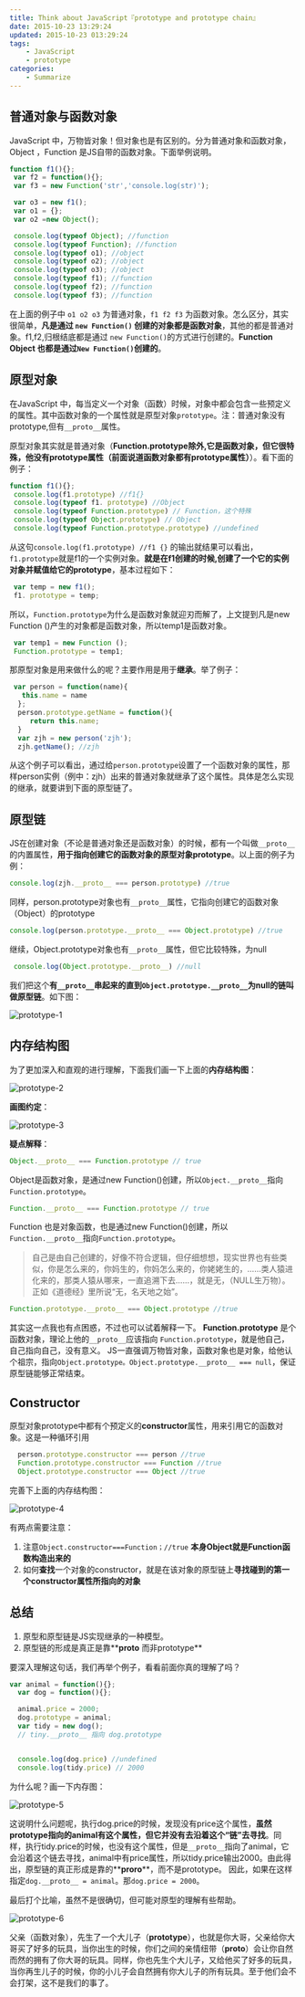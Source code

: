 ```yaml
---
title: Think about JavaScript『prototype and prototype chain』
date: 2015-10-23 13:29:24
updated: 2015-10-23 013:29:24
tags:
	- JavaScript
	- prototype
categories:
	- Summarize
---
```

## 普通对象与函数对象

JavaScript 中，万物皆对象！但对象也是有区别的。分为普通对象和函数对象，Object ，Function 是JS自带的函数对象。下面举例说明。

``` javascript
function f1(){};
 var f2 = function(){};
 var f3 = new Function('str','console.log(str)');

 var o3 = new f1();
 var o1 = {};
 var o2 =new Object();

 console.log(typeof Object); //function
 console.log(typeof Function); //function
 console.log(typeof o1); //object
 console.log(typeof o2); //object
 console.log(typeof o3); //object
 console.log(typeof f1); //function
 console.log(typeof f2); //function
 console.log(typeof f3); //function
```
<!-- more -->
  在上面的例子中 `o1 o2 o3` 为普通对象，`f1 f2 f3` 为函数对象。怎么区分，其实很简单，**凡是通过 `new Function()` 创建的对象都是函数对象**，其他的都是普通对象。f1,f2,归根结底都是通过 `new Function()`的方式进行创建的。**Function Object 也都是通过`New Function()`创建的**。

## 原型对象
 在JavaScript 中，每当定义一个对象（函数）时候，对象中都会包含一些预定义的属性。其中函数对象的一个属性就是原型对象`prototype`。注：普通对象没有prototype,但有`__proto__`属性。

  原型对象其实就是普通对象（**Function.prototype除外,它是函数对象，但它很特殊，他没有prototype属性（前面说道函数对象都有prototype属性）**）。看下面的例子：

``` javascript
function f1(){};
 console.log(f1.prototype) //f1{}
 console.log(typeof f1. prototype) //Object
 console.log(typeof Function.prototype) // Function，这个特殊
 console.log(typeof Object.prototype) // Object
 console.log(typeof Function.prototype.prototype) //undefined
```

 从这句`console.log(f1.prototype) //f1 {}` 的输出就结果可以看出，`f1.prototype`就是f1的一个实例对象。**就是在f1创建的时候,创建了一个它的实例对象并赋值给它的prototype**，基本过程如下：

``` javascript
 var temp = new f1();
 f1. prototype = temp;
```

  所以，`Function.prototype`为什么是函数对象就迎刃而解了，上文提到凡是new Function ()产生的对象都是函数对象，所以temp1是函数对象。

``` javascript
 var temp1 = new Function ();
 Function.prototype = temp1;
```

那原型对象是用来做什么的呢？主要作用是用于**继承**。举了例子：

``` javascript
 var person = function(name){
   this.name = name
  };
  person.prototype.getName = function(){
     return this.name;
  }
  var zjh = new person('zjh');
  zjh.getName(); //zjh
```

从这个例子可以看出，通过给`person.prototype`设置了一个函数对象的属性，那样person实例（例中：zjh）出来的普通对象就继承了这个属性。具体是怎么实现的继承，就要讲到下面的原型链了。

## 原型链
JS在创建对象（不论是普通对象还是函数对象）的时候，都有一个叫做`__proto__`的内置属性，**用于指向创建它的函数对象的原型对象prototype**。以上面的例子为例：

``` javascript
console.log(zjh.__proto__ === person.prototype) //true
```

同样，person.prototype对象也有`__proto__`属性，它指向创建它的函数对象（Object）的prototype

``` javascript
console.log(person.prototype.__proto__ === Object.prototype) //true
```

继续，Object.prototype对象也有`__proto__`属性，但它比较特殊，为null

``` javascript
 console.log(Object.prototype.__proto__) //null
```

我们把这个**有`__proto__`串起来的直到`Object.prototype.__proto__`为null的链叫做原型链**。如下图：

![prototype-1](http://7xpp7u.com1.z0.glb.clouddn.com/prototype-1.jpg)

## 内存结构图

为了更加深入和直观的进行理解，下面我们画一下上面的**内存结构图**：

![prototype-2](http://7xpp7u.com1.z0.glb.clouddn.com/prototype-2.jpg)

**画图约定**：

![prototype-3](http://7xpp7u.com1.z0.glb.clouddn.com/prototype-3.jpg)

**疑点解释**：

``` javascript
Object.__proto__ === Function.prototype // true
```

Object是函数对象，是通过new Function()创建，所以`Object.__proto__`指向`Function.prototype`。

``` javascript
Function.__proto__ === Function.prototype // true
```

Function 也是对象函数，也是通过new Function()创建，所以`Function.__proto__`指向`Function.prototype`。

> 自己是由自己创建的，好像不符合逻辑，但仔细想想，现实世界也有些类似，你是怎么来的，你妈生的，你妈怎么来的，你姥姥生的，……类人猿进化来的，那类人猿从哪来，一直追溯下去……，就是无，（NULL生万物）。正如《道德经》里所说“无，名天地之始”。

``` javascript
Function.prototype.__proto__ === Object.prototype //true
```

其实这一点我也有点困惑，不过也可以试着解释一下。
**Function.prototype** 是个函数对象，理论上他的`__proto__`应该指向 `Function.prototype`，就是他自己，自己指向自己，没有意义。
JS一直强调万物皆对象，函数对象也是对象，给他认个祖宗，指向`Object.prototype。Object.prototype.__proto__ === null`，保证原型链能够正常结束。

## Constructor

原型对象prototype中都有个预定义的**constructor**属性，用来引用它的函数对象。这是一种循环引用

``` javascript
  person.prototype.constructor === person //true
  Function.prototype.constructor === Function //true
  Object.prototype.constructor === Object //true
```

完善下上面的内存结构图：

![prototype-4](http://7xpp7u.com1.z0.glb.clouddn.com/prototype-4.jpg)

有两点需要注意：
1. 注意`Object.constructor===Function；//true` **本身Object就是Function函数构造出来的**
2. 如何**查找**一个对象的constructor，就是在该对象的原型链上**寻找碰到的第一个constructor属性所指向的对象**

## 总结

1. 原型和原型链是JS实现继承的一种模型。
2. 原型链的形成是真正是靠**__proto__ 而非prototype**

要深入理解这句话，我们再举个例子，看看前面你真的理解了吗？

``` javascript
var animal = function(){};
  var dog = function(){};

  animal.price = 2000;
  dog.prototype = animal;
  var tidy = new dog();
  // tiny.__proto__ 指向 dog.prototype


  console.log(dog.price) //undefined
  console.log(tidy.price) // 2000
```

为什么呢？画一下内存图：

![prototype-5](http://7xpp7u.com1.z0.glb.clouddn.com/prototype-5.jpg)

这说明什么问题呢，执行dog.price的时候，发现没有price这个属性，**虽然prototype指向的animal有这个属性，但它并没有去沿着这个“链”去寻找**。同样，执行tidy.price的时候，也没有这个属性，但是`__proto__`指向了animal，它会沿着这个链去寻找，animal中有price属性，所以tidy.price输出2000。由此得出，原型链的真正形成是靠的**__proro__**，而不是prototype。
因此，如果在这样指定`dog.__proto__ = animal`。那`dog.price = 2000`。

最后打个比喻，虽然不是很确切，但可能对原型的理解有些帮助。

![prototype-6](http://7xpp7u.com1.z0.glb.clouddn.com/prototype-6.jpg)

父亲（函数对象），先生了一个大儿子（**prototype**），也就是你大哥，父亲给你大哥买了好多的玩具，当你出生的时候，你们之间的亲情纽带（**__proto__**）会让你自然而然的拥有了你大哥的玩具。同样，你也先生个大儿子，又给他买了好多的玩具，当你再生儿子的时候，你的小儿子会自然拥有你大儿子的所有玩具。至于他们会不会打架，这不是我们的事了。
